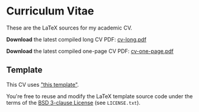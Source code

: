 # Curriculum Vitae

These are the LaTeX sources for my academic CV.

**Download** the latest compiled long CV PDF:
[cv-long.pdf](https://github.com/mfoll/cv/raw/pdf/cv-long.pdf)

**Download** the latest compiled one-page CV PDF:
[cv-one-page.pdf](https://github.com/mfoll/cv/raw/pdf/cv-one-page.pdf)

## Template

This CV uses ["this template"](https://github.com/leouieda/cv/generate). 

You're free to reuse and modify the LaTeX template source code under the terms of the [BSD 3-clause License](https://opensource.org/licenses/BSD-3-Clause) (see `LICENSE.txt`).
